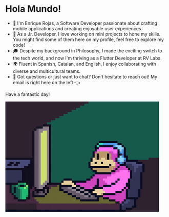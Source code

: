 # Hola Mundo!

- 👋 I'm Enrique Rojas, a Software Developer passionate about crafting mobile applications and creating enjoyable user experiences.
- 🌱 As a Jr. Developer, I love working on mini projects to hone my skills. You might find some of them here on my profile, feel free to explore my code!
- 🎓 Despite my background in Philosophy, I made the exciting switch to the tech world, and now I'm thriving as a Flutter Developer at RV Labs.
- 🌍 Fluent in Spanish, Catalan, and English, I enjoy collaborating with diverse and multicultural teams.
- 📧 Got questions or just want to chat? Don't hesitate to reach out! My email is right here on the left 👈

Have a fantastic day!

![](https://github.com/enrojasv/enrojasv/blob/main/mono_chulesco.gif)

